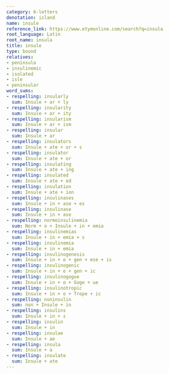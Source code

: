 ```yaml
---
category: 6-letters
denotation: island
name: insule
reference_link: https://www.etymonline.com/search?q=insula
root_language: Latin
root_name: insula
title: insule
type: bound
relatives:
- peninsula
- insulinemic
- isolated
- isle
- peninsular
word_sums:
- respelling: insularly
  sum: Insule + ar + ly
- respelling: insularity
  sum: Insule + ar + ity
- respelling: insularism
  sum: Insule + ar + ism
- respelling: insular
  sum: Insule + ar
- respelling: insulators
  sum: Insule + ate + or + s
- respelling: insulator
  sum: Insule + ate + or
- respelling: insulating
  sum: Insule + ate + ing
- respelling: insulated
  sum: Insule + ate + ed
- respelling: insulation
  sum: Insule + ate + ion
- respelling: insulinases
  sum: Insule + in + ase + es
- respelling: insulinase
  sum: Insule + in + ase
- respelling: normoinsulinemia
  sum: Norm + o + Insule + in + emia
- respelling: insulinemias
  sum: Insule + in + emia + s
- respelling: insulinemia
  sum: Insule + in + emia
- respelling: insulinogenesis
  sum: Insule + in + o + gen + ese + is
- respelling: insulinogenic
  sum: Insule + in + o + gen + ic
- respelling: insulinogogue
  sum: Insule + in + o + Goge + ue
- respelling: insulinotropic
  sum: Insule + in + o + Trope + ic
- respelling: noninsulin
  sum: non + Insule + in
- respelling: insulins
  sum: Insule + in + s
- respelling: insulin
  sum: Insule + in
- respelling: insulae
  sum: Insule + ae
- respelling: insula
  sum: Insule + a
- respelling: insulate
  sum: Insule + ate
---
```

